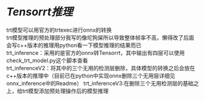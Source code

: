# ***Tensorrt推理***
trt模型可以用官方的trtexec进行onnx的转换  
trt模型推理的预处理部分我写的像坨狗屎所以导致整体帧率不高，懒得改了后面会写c++版本的推理用python看一下模型推理的结果而已  
trt_inference：采用的是官方的onnx转Tensorrt，其中输出有四层可以使用check_trt_model.py这个脚本查看  
trt_inferenceV2：将其中的三个无用的检测层删除，具体模型的转换之后会放在c++版本的推理中（目前已在python中实现onnx删除三个无用层详细见onnx_inference中的Readme） 
trt_inferenceV3:在删除三个无用检测层的基础之上，给trt模型添加预处理操作后的模型推理

